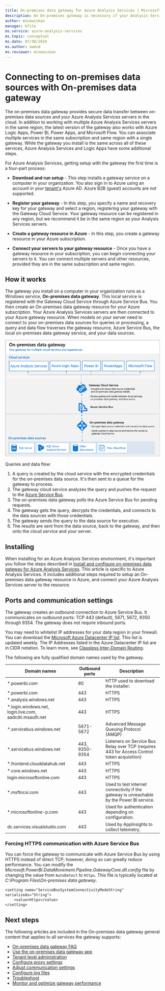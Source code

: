 ```yaml
---
title: On-premises data gateway for Azure Analysis Services | Microsoft Docs
description: An On-premises gateway is necessary if your Analysis Services server in Azure will connect to on-premises data sources.
author: minewiskan
manager: kfile
ms.service: azure-analysis-services
ms.topic: conceptual
ms.date: 07/30/2019
ms.author: owend
ms.reviewer: minewiskan
---
```

# Connecting to on-premises data sources with On-premises data gateway

The on-premises data gateway provides secure data transfer between on-premises data sources and your Azure Analysis Services servers in the cloud. In addition to working with multiple Azure Analysis Services servers in the same region, the latest version of the gateway also works with Azure Logic Apps, Power BI, Power Apps, and Microsoft Flow. You can associate multiple services in the same subscription and same region with a single gateway. While the gateway you install is the same across all of these services, Azure Analysis Services and Logic Apps have some additional steps.

For Azure Analysis Services, getting setup with the gateway the first time is a four-part process:

- **Download and run setup** - This step installs a gateway service on a computer in your organization. You also sign in to Azure using an account in your [tenant's](/previous-versions/azure/azure-services/jj573650(v=azure.100)#what-is-an-azure-ad-tenant) Azure AD. Azure B2B (guest) accounts are not supported.

- **Register your gateway** - In this step, you specify a name and recovery key for your gateway and select a region, registering your gateway with the Gateway Cloud Service. Your gateway resource can be registered in any region, but we recommend it be in the same region as your Analysis Services servers. 

- **Create a gateway resource in Azure** - In this step, you create a gateway resource in your Azure subscription.

- **Connect your servers to your gateway resource** - Once you have a gateway resource in your subscription, you can begin connecting your servers to it. You can connect multiple servers and other resources, provided they are in the same subscription and same region.

## <a name="how-it-works"> </a>How it works
The gateway you install on a computer in your organization runs as a Windows service, **On-premises data gateway**. This local service is registered with the Gateway Cloud Service through Azure Service Bus. You then create an On-premises data gateway resource for your Azure subscription. Your Azure Analysis Services servers are then connected to your Azure gateway resource. When models on your server need to connect to your on-premises data sources for queries or processing, a query and data flow traverses the gateway resource, Azure Service Bus, the local on-premises data gateway service, and your data sources. 

![How it works](./media/analysis-services-gateway/aas-gateway-how-it-works.png)

Queries and data flow:

1. A query is created by the cloud service with the encrypted credentials for the on-premises data source. It's then sent to a queue for the gateway to process.
2. The gateway cloud service analyzes the query and pushes the request to the [Azure Service Bus](https://azure.microsoft.com/documentation/services/service-bus/).
3. The on-premises data gateway polls the Azure Service Bus for pending requests.
4. The gateway gets the query, decrypts the credentials, and connects to the data sources with those credentials.
5. The gateway sends the query to the data source for execution.
6. The results are sent from the data source, back to the gateway, and then onto the cloud service and your server.

## Installing

When installing for an Azure Analysis Services environment, it's important you follow the steps described in [Install and configure on-premises data gateway for Azure Analysis Services](analysis-services-gateway-install.md). This article is specific to Azure Analysis Services. It includes additional steps required to setup an On-premises data gateway resource in Azure, and connect your Azure Analysis Services server to the resource.

## Ports and communication settings

The gateway creates an outbound connection to Azure Service Bus. It communicates on outbound ports: TCP 443 (default), 5671, 5672, 9350 through 9354.  The gateway does not require inbound ports.

You may need to whitelist IP addresses for your data region in your firewall. You can download the [Microsoft Azure Datacenter IP list](https://www.microsoft.com/download/details.aspx?id=41653). This list is updated weekly. The IP Addresses listed in the Azure Datacenter IP list are in CIDR notation. To learn more, see [Classless Inter-Domain Routing](https://en.wikipedia.org/wiki/Classless_Inter-Domain_Routing).

The following are fully qualified domain names used by the gateway.

| Domain names | Outbound ports | Description |
| --- | --- | --- |
| *.powerbi.com |80 |HTTP used to download the installer. |
| *.powerbi.com |443 |HTTPS |
| *.analysis.windows.net |443 |HTTPS |
| *.login.windows.net, login.live.com, aadcdn.msauth.net |443 |HTTPS |
| *.servicebus.windows.net |5671-5672 |Advanced Message Queuing Protocol (AMQP) |
| *.servicebus.windows.net |443, 9350-9354 |Listeners on Service Bus Relay over TCP (requires 443 for Access Control token acquisition) |
| *.frontend.clouddatahub.net |443 |HTTPS |
| *.core.windows.net |443 |HTTPS |
| login.microsoftonline.com |443 |HTTPS |
| *.msftncsi.com |443 |Used to test internet connectivity if the gateway is unreachable by the Power BI service. |
| *.microsoftonline-p.com |443 |Used for authentication depending on configuration. |
| dc.services.visualstudio.com	|443 |Used by AppInsights to collect telemetry. |

### <a name="force-https"></a>Forcing HTTPS communication with Azure Service Bus

You can force the gateway to communicate with Azure Service Bus by using HTTPS instead of direct TCP; however, doing so can greatly reduce performance. You can modify the *Microsoft.PowerBI.DataMovement.Pipeline.GatewayCore.dll.config* file by changing the value from `AutoDetect` to `Https`. This file is typically located at *C:\Program Files\On-premises data gateway*.

```
<setting name="ServiceBusSystemConnectivityModeString" serializeAs="String">
    <value>Https</value>
</setting>
```

## Next steps 

The following articles are included in the On-premises data gateway general content that applies to all services the gateway supports:

* [On-premises data gateway FAQ](https://docs.microsoft.com/data-integration/gateway/service-gateway-onprem-faq)   
* [Use the on-premises data gateway app](https://docs.microsoft.com/data-integration/gateway/service-gateway-app)   
* [Tenant level administration](https://docs.microsoft.com/data-integration/gateway/service-gateway-tenant-level-admin)
* [Configure proxy settings](https://docs.microsoft.com/data-integration/gateway/service-gateway-proxy)   
* [Adjust communication settings](https://docs.microsoft.com/data-integration/gateway/service-gateway-communication)   
* [Configure log files](https://docs.microsoft.com/data-integration/gateway/service-gateway-log-files)   
* [Troubleshoot](https://docs.microsoft.com/data-integration/gateway/service-gateway-tshoot)
* [Monitor and optimize gateway performance](https://docs.microsoft.com/data-integration/gateway/service-gateway-performance)
